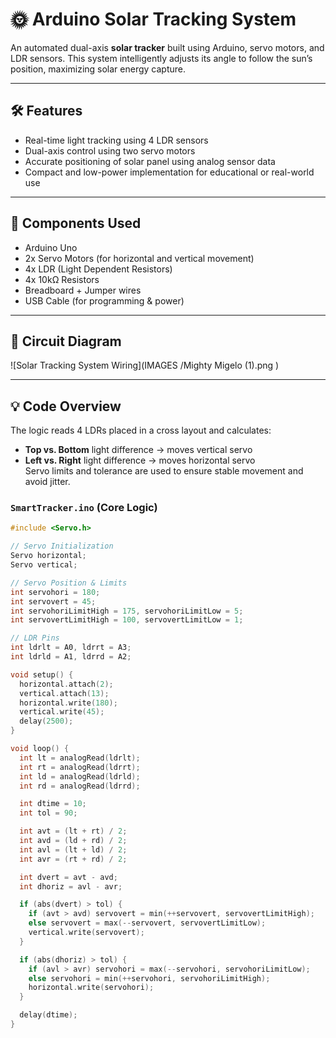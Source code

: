 # 🌞 Arduino Solar Tracking System

An automated dual-axis **solar tracker** built using Arduino, servo motors, and LDR sensors. This system intelligently adjusts its angle to follow the sun’s position, maximizing solar energy capture.

---

## 🛠️ Features

- Real-time light tracking using 4 LDR sensors
- Dual-axis control using two servo motors
- Accurate positioning of solar panel using analog sensor data
- Compact and low-power implementation for educational or real-world use

---

## 🔧 Components Used

- Arduino Uno
- 2x Servo Motors (for horizontal and vertical movement)
- 4x LDR (Light Dependent Resistors)
- 4x 10kΩ Resistors
- Breadboard + Jumper wires
- USB Cable (for programming & power)

---

## 📸 Circuit Diagram

![Solar Tracking System Wiring](IMAGES
/Mighty Migelo (1).png
)

---

## 💡 Code Overview

The logic reads 4 LDRs placed in a cross layout and calculates:
- **Top vs. Bottom** light difference → moves vertical servo
- **Left vs. Right** light difference → moves horizontal servo  
Servo limits and tolerance are used to ensure stable movement and avoid jitter.

### `SmartTracker.ino` (Core Logic)

```cpp
#include <Servo.h>  

// Servo Initialization
Servo horizontal;
Servo vertical;

// Servo Position & Limits
int servohori = 180;
int servovert = 45;
int servohoriLimitHigh = 175, servohoriLimitLow = 5;
int servovertLimitHigh = 100, servovertLimitLow = 1;

// LDR Pins
int ldrlt = A0, ldrrt = A3;
int ldrld = A1, ldrrd = A2;

void setup() {
  horizontal.attach(2);
  vertical.attach(13);
  horizontal.write(180);
  vertical.write(45);
  delay(2500);
}

void loop() {
  int lt = analogRead(ldrlt);
  int rt = analogRead(ldrrt);
  int ld = analogRead(ldrld);
  int rd = analogRead(ldrrd);

  int dtime = 10;
  int tol = 90;

  int avt = (lt + rt) / 2;
  int avd = (ld + rd) / 2;
  int avl = (lt + ld) / 2;
  int avr = (rt + rd) / 2;

  int dvert = avt - avd;
  int dhoriz = avl - avr;

  if (abs(dvert) > tol) {
    if (avt > avd) servovert = min(++servovert, servovertLimitHigh);
    else servovert = max(--servovert, servovertLimitLow);
    vertical.write(servovert);
  }

  if (abs(dhoriz) > tol) {
    if (avl > avr) servohori = max(--servohori, servohoriLimitLow);
    else servohori = min(++servohori, servohoriLimitHigh);
    horizontal.write(servohori);
  }

  delay(dtime);
}
